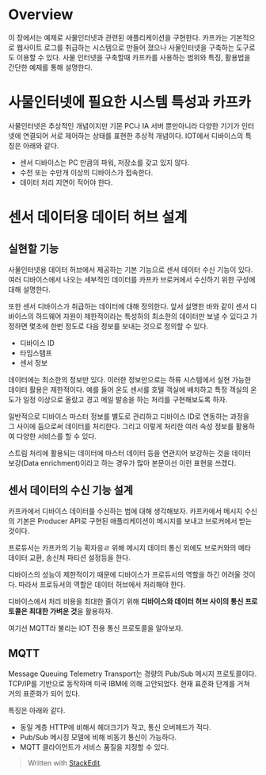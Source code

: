 # Overview

이 장에서는 예제로 사물인터넷과 관련된 애플리케이션을 구현한다. 카프카는 기본적으로 웹사이트 로그를 취급하는 시스템으로 만들어 졌으나 사물인터넷을 구축하는 도구로도 이용할 수 있다. 사물 인터넷을 구축할때 카프카를 사용하는 범위와 특징, 활용법을 간단한 예제를 통해 설명한다.

# 사물인터넷에 필요한 시스템 특성과 카프카

사물인터넷은 추상적인 개념이지만 기몬 PC나 IA 서버 뿐만아니라 다양한 기기가 인터넷에 연결되어 서로 제어하는 상태를 표현한 추상적 개념이다. IOT에서 디바이스의 특징은 아래와 같다.

* 센서 디바이스는 PC 만큼의 파워, 저장소를 갖고 있지 않다.
* 수천 또는 수만개 이상의 디바이스가 접속한다.
* 데이터 처리 지연이 적어야 한다.

# 센서 데이터용 데이터 허브 설계

## 실현할 기능

사물인터넷용 데이터 허브에서 제공하는 기본 기능으로 센서 데이터 수신 기능이 있다. 여러 디바이스에서 나오는 세부적인 데이터를 카프카 브로커에서 수신하기 위한 구성에 대해 설명한다.

또한 센서 디바이스가 취급하는 데이터에 대해 정의한다. 앞서 설명한 바와 같이 센서 디바이스의 하드웨어 자원이 제한적이라는 특성하의 최소한의 데이터만 보낼 수 있다고 가정하면 몇초에 한번 정도로 다음 정보를 보내는 것으로 정의할 수 있다.

* 디바이스 ID
* 타임스탬프
* 센서 정보

데이터에는 최소한의 정보만 있다. 이러한 정보만으로는 하류 시스템에서 실현 가능한 데이터 활용은 제한적이다. 예를 들어 온도 센서를 호텔 객실에 배치하고 특정 객실의 온도가 일정 이상으로 올랐고 경고 메일 발송을 하는 처리를 구현해보도록 하자.

일반적으로 디바이스 마스터 정보를 별도로 관리하고 디바이스 ID로 연동하는 과정을 그 사이에 둠으로써 데이터를 처리한다. 그리고 이렇게 처리한 여러 속성 정보를 활용하여 다양한 서비스를 할 수 있다. 

스트림 처리에 활용되는 데이터에 마스터 데이터 등을 연관지어 보강하는 것을 데이터 보강(Data enrichment)이라고 하는 경우가 많아 본문이선 이런 표현을 쓰겠다.


## 센서 데이터의 수신 기능 설계

카프카에서 디바이스 데이터를 수신하는 법에 대해 생각해보자. 카프카에서 메시지 수신의 기본은 Producer API로 구현된 애플리케이션이 메시지를 보내고 브로커에서 받는것이다. 

프로듀서는 카프카의 기능 확자응ㄹ 위해 메시지 데이터 통신 외에도 브로커와의 메타 데이터 교환, 송신처 파티션 설정등을 한다. 

디바이스의 성능이 제한적이기 때문에 디바이스가 프로듀서의 역할을 하긴 어려울 것이다. 따라서 프로듀서의 역할은 데이터 허브에서 처리해야 한다.

디바이스에서 처리 비용을 최대한 줄이기 위해 **디바이스와 데이터 허브 사이의 통신 프로토콜은 최대한 가벼운 것**을 활용하자. 

여기선 MQTT라 불리는 IOT 전용 통신 프로토콜을 알아보자.

## MQTT

Message Queuing Telemetry Transport는 경량의 Pub/Sub 메시지 프로토콜이다. TCP/IP를 기반으로 동작하며 미국 IBM에 의해 고안되었다. 현재 표준화 단계를 거쳐 거의 표준화가 되어 있다. 

특징은 아래와 같다.

* 동일 계층 HTTP에 비해서 헤더크기가 작고, 통신 오버헤드가 적다.
* Pub/Sub 메시징 모델에 비해 비동기 통신이 가능하다. 
* MQTT 클라이언트가 서비스 품질을 지정할 수 있다.


> Written with [StackEdit](https://stackedit.io/).
<!--stackedit_data:
eyJoaXN0b3J5IjpbLTE4NTQzMzA3NDIsMTY1ODczODc1MiwxOD
cyNTA0NDIsNjAxNzQxMDIsLTkwODcxODg2OSwxMjUxMzQwMjA4
LC04OTUwMjg0MjYsMTMwMzgyMjcyNywtMTQxMzc4ODk2NiwtNj
A4MjI3OTc1LDczMDk5ODExNl19
-->
